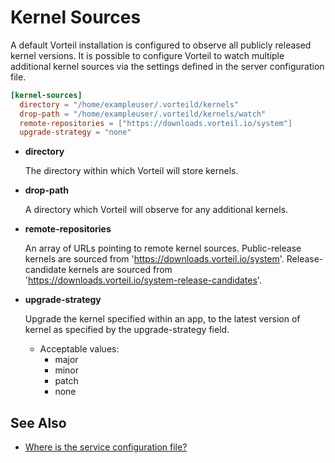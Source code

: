 # Kernel Sources

A default Vorteil installation is configured to observe all publicly released kernel versions. It is possible to  configure Vorteil to watch multiple additional kernel sources via the settings defined in the server configuration file.

```toml
[kernel-sources]
  directory = "/home/exampleuser/.vorteild/kernels"
  drop-path = "/home/exampleuser/.vorteild/kernels/watch"
  remote-repositories = ["https://downloads.vorteil.io/system"]
  upgrade-strategy = "none"
```

- **directory**
  
  The directory within which Vorteil will store kernels.

- **drop-path**
  
  A directory which Vorteil will observe for any additional kernels.

- **remote-repositories**

  An array of URLs pointing to remote kernel sources. Public-release kernels are sourced from 'https://downloads.vorteil.io/system'. Release-candidate kernels are sourced from 'https://downloads.vorteil.io/system-release-candidates'.

- **upgrade-strategy**
  
  Upgrade the kernel specified within an app, to the latest version of kernel as specified by the upgrade-strategy field.

  - Acceptable values: 
    - major
    - minor
    - patch 
    - none

## See Also
- [Where is the service configuration file?](../../faq/where_is_the_config)